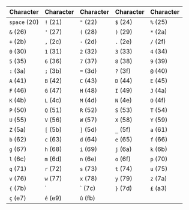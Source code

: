 | Character | Character | Character | Character | Character |
|-----------|-----------|-----------|-----------|-----------|
| `space` (20) | `!` (21) | `"` (22) | `$` (24) | `%` (25) |
| `&` (26) | `'` (27) | `(` (28) | `)` (29) | `*` (2a) |
| `+` (2b) | `,` (2c) | `-` (2d) | `.` (2e) | `/` (2f) |
| `0` (30) | `1` (31) | `2` (32) | `3` (33) | `4` (34) |
| `5` (35) | `6` (36) | `7` (37) | `8` (38) | `9` (39) |
| `:` (3a) | `;` (3b) | `=` (3d) | `?` (3f) | `@` (40) |
| `A` (41) | `B` (42) | `C` (43) | `D` (44) | `E` (45) |
| `F` (46) | `G` (47) | `H` (48) | `I` (49) | `J` (4a) |
| `K` (4b) | `L` (4c) | `M` (4d) | `N` (4e) | `O` (4f) |
| `P` (50) | `Q` (51) | `R` (52) | `S` (53) | `T` (54) |
| `U` (55) | `V` (56) | `W` (57) | `X` (58) | `Y` (59) |
| `Z` (5a) | `[` (5b) | `]` (5d) | `_` (5f) | `a` (61) |
| `b` (62) | `c` (63) | `d` (64) | `e` (65) | `f` (66) |
| `g` (67) | `h` (68) | `i` (69) | `j` (6a) | `k` (6b) |
| `l` (6c) | `m` (6d) | `n` (6e) | `o` (6f) | `p` (70) |
| `q` (71) | `r` (72) | `s` (73) | `t` (74) | `u` (75) |
| `v` (76) | `w` (77) | `x` (78) | `y` (79) | `z` (7a) |
| `{` (7b) | `|` (7c) | `}` (7d) | `£` (a3) | `à` (e0) |
| `ç` (e7) | `é` (e9) | `û` (fb) |